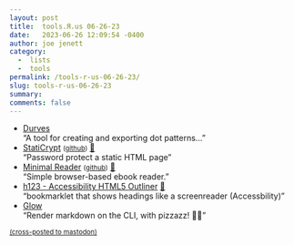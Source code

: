 ```yaml
---
layout: post
title:  tools.Я.us 06-26-23
date:   2023-06-26 12:09:54 -0400
author: joe jenett
category:
  -  lists
  -  tools
permalink: /tools-r-us-06-26-23/
slug: tools-r-us-06-26-23
summary: 
comments: false
---
```

<ul class="links">
	<li><a title="Durves - Design Pattern Tool" href="https://durves.filipeesteves.com/">Durves</a><br>“A tool for creating and exporting dot patterns...”</li>
	<li><a title="StatiCrypt" href="https://robinmoisson.github.io/staticrypt/">StatiCrypt</a> <small>(<a href="https://github.com/robinmoisson/staticrypt">github</a>)</small> <a href="https://pinboard.in/u:tdjones">📌</a><br>“Password protect a static HTML page”</li>
	<li><a title="Minimal Reader" href="https://www.minimalreader.xyz/">Minimal Reader</a> <small>(<a href="https://github.com/MattKevan/minimal-reader">github</a>)</small> <a href="https://pinboard.in/u:jugglebird">📌</a><br>“Simple browser-based ebook reader.”</li>
	<li><a title="h123" href="https://hinderlingvolkart.github.io/h123/">h123 - Accessibility HTML5 Outliner</a> <a href="https://pinboard.in/u:stephanieleary">📌</a><br>“bookmarklet that shows headings like a screenreader (Accessbility)”</li>
	<li><a title="GitHub - charmbracelet/glow" href="https://github.com/charmbracelet/glow">Glow</a><br>“Render markdown on the CLI, with pizzazz! 💅🏻”</li>
</ul>
<a href="https://brid.gy/publish/mastodon"><small>(cross-posted to mastodon)</small></a>

